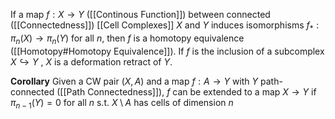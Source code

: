 
If a map $f:X\rightarrow Y$ ([[Continous Function]]) between connected ([[Connectedness]]) [[Cell Complexes]] $X$ and $Y$ induces isomorphisms $f_*:\pi_n(X) \rightarrow \pi_n(Y)$ for all $n$, then $f$ is a homotopy equivalence ([[Homotopy#Homotopy Equivalence]]).
If $f$ is the inclusion of a subcomplex $X\hookrightarrow Y$ , $X$ is a deformation retract of $Y$. 

**Corollary** Given a CW pair $(X,A)$ and a map $f:A\rightarrow Y$ with $Y$ path-connected ([[Path Connectedness]]), $f$ can be extended to a map $X\rightarrow Y$ if $\pi_{n-1}(Y)=0$ for all $n$ s.t. $X\setminus A$ has cells of dimension $n$